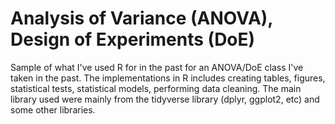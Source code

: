# Analysis of Variance (ANOVA), Design of Experiments (DoE)
Sample of what I've used R for in the past for an ANOVA/DoE class I've taken in the past. The implementations in R includes creating tables, figures, statistical tests, statistical models, performing data cleaning. The main library used were mainly from the tidyverse library (dplyr, ggplot2, etc) and some other libraries. 
